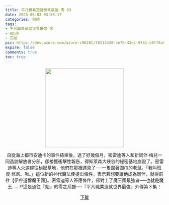 ```yaml
---
title: 平凡職業造就世界最強 零 03
date: 2023-06-03 03:58:17
categories: 完結
tags:
- 平凡職業造就世界最強 零
- epub
- 完結
pic: https://dev.azure.com/azure-s96281/78113428-4e76-43dc-9f51-c0ff8a913055/_apis/git/repositories/a379171b-de46-4c10-9b0d-00da23959885/items?path=/Epub%20Cover/%E5%B9%B3%E5%87%A1%E8%81%B7%E6%A5%AD%E9%80%A0%E5%B0%B1%E4%B8%96%E7%95%8C%E6%9C%80%E5%BC%B7%20%E9%9B%B6-03.jpg&versionDescriptor%5BversionOptions%5D=0&versionDescriptor%5BversionType%5D=0&versionDescriptor%5Bversion%5D=main&resolveLfs=true&%24format=octetStream&api-version=5.0
expire: false
comments: true
toc: true
---
```


<div style="text-align:center" class="kratos-post-content">

<img width="250px" src="https://dev.azure.com/azure-s96281/78113428-4e76-43dc-9f51-c0ff8a913055/_apis/git/repositories/a379171b-de46-4c10-9b0d-00da23959885/items?path=/Epub%20Cover/%E5%B9%B3%E5%87%A1%E8%81%B7%E6%A5%AD%E9%80%A0%E5%B0%B1%E4%B8%96%E7%95%8C%E6%9C%80%E5%BC%B7%20%E9%9B%B6-03.jpg&versionDescriptor%5BversionOptions%5D=0&versionDescriptor%5BversionType%5D=0&versionDescriptor%5Bversion%5D=main&resolveLfs=true&%24format=octetStream&api-version=5.0">

<p>
自從海上都市安迪卡的事件結束後，過了好幾個月，密雷迪等人和新同伴‧梅兒一同造訪解放者分部，卻接獲衝擊性報告，得知萊森大峽谷的秘密基地崩毀了。密雷迪等人火速趕往秘密基地，他們在那裡遇見了──一隻圍著圍巾的老鼠。「我叫班度‧修尼。啾。」這位新的神代魔法使提出條件，表示若想要讓他成為同伴，就得前往【伊谷道爾魔王國】。密雷迪等人答應條件，卻對上了魔王國最強者──也就是魔王……!?這是通往『始』的零之系譜──『平凡職業造就世界最強』外傳第３集！
</p>

<p>
<a href="https://epubdatabase.azurewebsites.net/EBOOKS/EPUB/完結/平凡職業造就世界最強/%E5%B9%B3%E5%87%A1%E8%81%B7%E6%A5%AD%E9%80%A0%E5%B0%B1%E4%B8%96%E7%95%8C%E6%9C%80%E5%BC%B7%20%E9%9B%B63.epub?download=1">下載</a>
</p>

</div>
